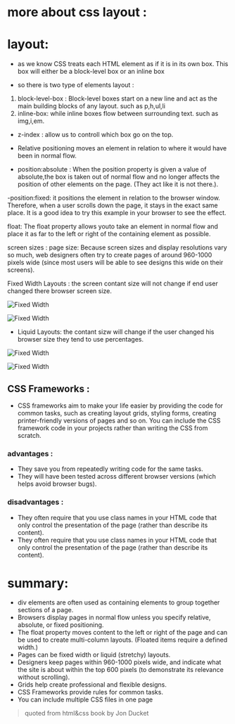 # more about css layout :

# layout:

- as we know CSS treats each HTML element as if it is in its
  own box. This box will either be a block-level
  box or an inline box

* so there is two type of elements layout :

1. block-level-box :
   Block-level boxes start on a new line and act as the main building blocks of any layout. such as p,h,ul,li
2. inline-box:
   while inline boxes flow between surrounding text. such as img,i,em.

- z-index : allow us to controll which box go on the top.

- Relative positioning moves an element in relation to where it
  would have been in normal flow.

- position:absolute : When the position property is given a value of absolute,the box is taken out of normal
  flow and no longer affects the position of other elements on the page. (They act like it is not there.).

-position:fixed: it positions the element in relation to the browser window. Therefore, when a user scrolls down the page, it stays in the exact same place. It is a good idea to try this example in your browser to see the effect.

float: The float property allows youto take an element in normal flow and place it as far to the
left or right of the containing element as possible.

screen sizes :
page size: Because screen sizes and display resolutions vary so much, web
designers often try to create pages of around 960-1000 pixels wide
(since most users will be able to see designs this wide on their screens).

Fixed Width Layouts : the screen contant size will not change if end user changed there browser screen size.

![Fixed Width](https://scontent.famm3-3.fna.fbcdn.net/v/t1.15752-9/159980231_241067401052928_4322013055323647218_n.png?_nc_cat=108&ccb=1-3&_nc_sid=ae9488&_nc_eui2=AeF__AYgNjf2BWYoBxtbLpVdQEqruNnVQkVASqu42dVCRcwGctk8exo2oy-KH7dsTCvemRt_YrU6DKHSUO692tEl&_nc_ohc=UrhVWu6XfHwAX8H5cYS&_nc_ht=scontent.famm3-3.fna&oh=d7265bd48a2aad67a6b8fc28c537723b&oe=6073F267)

![Fixed Width](https://www.templatemonster.com/blog/wp-content/uploads/2017/05/fixed-width1.png)

- Liquid Layouts: the contant sizw will change if the user changed his browser size they tend to
  use percentages.

![Fixed Width](https://scontent.famm3-2.fna.fbcdn.net/v/t1.15752-9/159980219_441937173813437_2346756627501683324_n.jpg?_nc_cat=103&ccb=1-3&_nc_sid=ae9488&_nc_eui2=AeGSaJcwDMCgzfXKEEhJ1O94bkPNEgCPa-BuQ80SAI9r4HsuOEnOfJuO5AsHL-q9KTmIJZiJuvVXsTruPtB-7wsQ&_nc_ohc=lttxhdzrL1kAX8c6COQ&_nc_ht=scontent.famm3-2.fna&oh=ca52347e8d5628683c883950061a609a&oe=60734377)

![Fixed Width](https://uploads.sitepoint.com/wp-content/uploads/2011/09/layout-fluid.png)

## CSS Frameworks :

- CSS frameworks aim to make your life easier by providing the code for
  common tasks, such as creating layout grids, styling forms, creating
  printer-friendly versions of pages and so on. You can include the CSS
  framework code in your projects rather than writing the CSS from scratch.

### advantages :

- They save you from
  repeatedly writing code for
  the same tasks.
- They will have been tested
  across different browser
  versions (which helps avoid
  browser bugs).

### disadvantages :

- They often require that you
  use class names in your
  HTML code that only control
  the presentation of the page
  (rather than describe its
  content).
- They often require that you
  use class names in your
  HTML code that only control
  the presentation of the page
  (rather than describe its
  content).

# summary:

- div elements are often used as containing elements
  to group together sections of a page.
- Browsers display pages in normal flow unless you
  specify relative, absolute, or fixed positioning.
- The float property moves content to the left or right
  of the page and can be used to create multi-column
  layouts. (Floated items require a defined width.)
- Pages can be fixed width or liquid (stretchy) layouts.
- Designers keep pages within 960-1000 pixels wide,
  and indicate what the site is about within the top 600
  pixels (to demonstrate its relevance without scrolling).
- Grids help create professional and flexible designs.
- CSS Frameworks provide rules for common tasks.
- You can include multiple CSS files in one page

> quoted from html&css book by Jon Ducket
